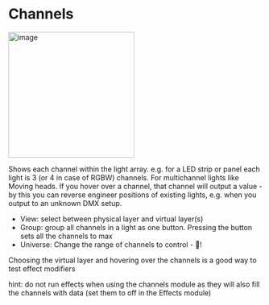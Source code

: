 # Channels

<img width="250" alt="image" src="https://github.com/user-attachments/assets/dff9c74d-a93b-425c-9bd4-7ca74c0d9520" />

Shows each channel within the light array. e.g. for a LED strip or panel each light is 3 (or 4 in case of RGBW) channels. For multichannel lights like Moving heads.
If you hover over a channel, that channel will output a value - by this you can reverse engineer positions of existing lights, e.g. when you output to an unknown DMX setup.

* View: select between physical layer and virtual layer(s)
* Group: group all channels in a light as one button. Pressing the button sets all the channels to max
* Universe: Change the range of channels to control - 🚧!

Choosing the virtual layer and hovering over the channels is a good way to test effect modifiers

hint: do not run effects when using the channels module as they will also fill the channels with data (set them to off in the Effects module)
